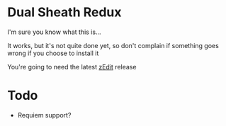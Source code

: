 # Dual Sheath Redux
I'm sure you know what this is...

It works, but it's not quite done yet, so don't complain if something goes wrong if you choose to install it

You're going to need the latest [zEdit](https://github.com/z-edit/zedit) release


# Todo
- Requiem support?
